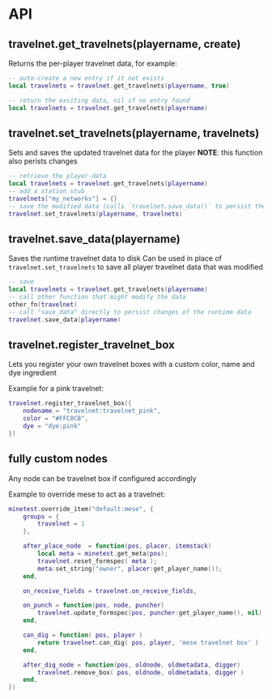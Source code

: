 # API

## travelnet.get_travelnets(playername, create)

Returns the per-player travelnet data, for example:

```lua
-- auto-create a new entry if it not exists
local travelnets = travelnet.get_travelnets(playername, true)

-- return the exsiting data, nil if no entry found
local travelnets = travelnet.get_travelnets(playername)
```

## travelnet.set_travelnets(playername, travelnets)

Sets and saves the updated travelnet data for the player
**NOTE**: this function also perists changes

```lua
-- retrieve the player-data
local travelnets = travelnet.get_travelnets(playername)
-- add a station stub
travelnets["my_networks"] = {}
-- save the modified data (calls `travelnet.save_data()` to persist the data)
travelnet.set_travelnets(playername, travelnets)
```

## travelnet.save_data(playername)

Saves the runtime travelnet data to disk
Can be used in place of `travelnet.set_travelnets` to save all player travelnet data that was modified

```lua
-- save 
local travelnets = travelnet.get_travelnets(playername)
-- call other function that might modify the data
other_fn(travelnet)
-- call "save_data" directly to persist changes of the runtime data
travelnet.save_data(playername)
```


## travelnet.register_travelnet_box

Lets you register your own travelnet boxes with a custom color, name and dye ingredient

Example for a pink travelnet:
```lua
travelnet.register_travelnet_box({
	nodename = "travelnet:travelnet_pink",
	color = "#FFC0CB",
	dye = "dye:pink"
})
```

## fully custom nodes

Any node can be travelnet box if configured accordingly

Example to override mese to act as a travelnet:
```lua
minetest.override_item("default:mese", {
	groups = {
		travelnet = 1
	},

	after_place_node  = function(pos, placer, itemstack)
		local meta = minetest.get_meta(pos);
		travelnet.reset_formspec( meta );
		meta:set_string("owner", placer:get_player_name());
	end,

	on_receive_fields = travelnet.on_receive_fields,

	on_punch = function(pos, node, puncher)
		travelnet.update_formspec(pos, puncher:get_player_name(), nil)
	end,

	can_dig = function( pos, player )
		return travelnet.can_dig( pos, player, 'mese travelnet box' )
	end,

	after_dig_node = function(pos, oldnode, oldmetadata, digger)
		travelnet.remove_box( pos, oldnode, oldmetadata, digger )
	end,
})
```
